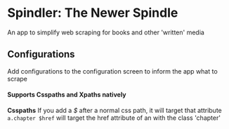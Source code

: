 # Spindler: The Newer Spindle
An app to simplify web scraping for books and other 'written' media

## Configurations
Add configurations to the configuration screen to inform the app what to scrape
#### Supports Csspaths and Xpaths natively
__Csspaths__
If you add a _$_ after a normal css path, it will target that attribute
```a.chapter $href``` will target the href attribute of an <a> with the class 'chapter'
